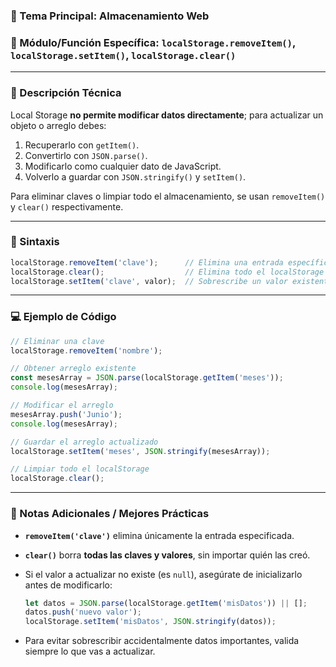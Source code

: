 ### 🧠 Tema Principal: Almacenamiento Web

### 📌 Módulo/Función Específica: `localStorage.removeItem()`, `localStorage.setItem()`, `localStorage.clear()`

---

### 📖 Descripción Técnica

Local Storage **no permite modificar datos directamente**; para actualizar un objeto o arreglo debes:

1. Recuperarlo con `getItem()`.
2. Convertirlo con `JSON.parse()`.
3. Modificarlo como cualquier dato de JavaScript.
4. Volverlo a guardar con `JSON.stringify()` y `setItem()`.

Para eliminar claves o limpiar todo el almacenamiento, se usan `removeItem()` y `clear()` respectivamente.

---

### 🧾 Sintaxis

```javascript
localStorage.removeItem('clave');      // Elimina una entrada específica
localStorage.clear();                  // Elimina todo el localStorage
localStorage.setItem('clave', valor);  // Sobrescribe un valor existente
```

---

### 💻 Ejemplo de Código

```javascript
// Eliminar una clave
localStorage.removeItem('nombre');

// Obtener arreglo existente
const mesesArray = JSON.parse(localStorage.getItem('meses'));
console.log(mesesArray);

// Modificar el arreglo
mesesArray.push('Junio');
console.log(mesesArray);

// Guardar el arreglo actualizado
localStorage.setItem('meses', JSON.stringify(mesesArray));

// Limpiar todo el localStorage
localStorage.clear();
```

---

### 📝 Notas Adicionales / Mejores Prácticas

* **`removeItem('clave')`** elimina únicamente la entrada especificada.

* **`clear()`** borra **todas las claves y valores**, sin importar quién las creó.

* Si el valor a actualizar no existe (es `null`), asegúrate de inicializarlo antes de modificarlo:

  ```javascript
  let datos = JSON.parse(localStorage.getItem('misDatos')) || [];
  datos.push('nuevo valor');
  localStorage.setItem('misDatos', JSON.stringify(datos));
  ```

* Para evitar sobrescribir accidentalmente datos importantes, valida siempre lo que vas a actualizar.